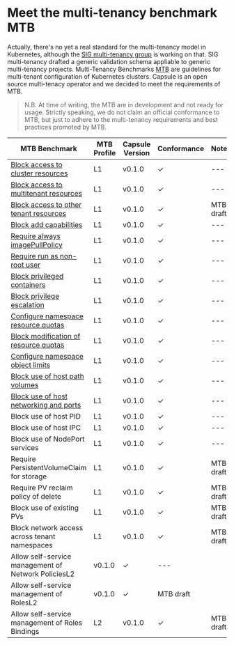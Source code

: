 # Meet the multi-tenancy benchmark MTB
Actually, there's no yet a real standard for the multi-tenancy model in Kubernetes, although the [SIG multi-tenancy group](https://github.com/kubernetes-sigs/multi-tenancy) is working on that. SIG multi-tenancy drafted a generic validation schema appliable to generic multi-tenancy projects. Multi-Tenancy Benchmarks [MTB](https://github.com/kubernetes-sigs/multi-tenancy/tree/master/benchmarks) are guidelines for multi-tenant configuration of Kubernetes clusters. Capsule is an open source multi-tenacy operator and we decided to meet the requirements of MTB.

> N.B. At time of writing, the MTB are in development and not ready for usage. Strictly speaking, we do not claim an official conformance to MTB, but just to adhere to the multi-tenancy requirements and best practices promoted by MTB.

|MTB Benchmark |MTB Profile|Capsule Version|Conformance|Notes  |
|--------------|-----------|---------------|-----------|-------|
|[Block access to cluster resources](block-access-to-cluster-resources.md)|L1|v0.1.0|✓|---|
|[Block access to multitenant resources](block-access-to-multitenant-resources.md)|L1|v0.1.0|✓|---|
|[Block access to other tenant resources](block-access-to-other-tenant-resources.md)|L1|v0.1.0|✓|MTB draft|
|[Block add capabilities](block-add-capabilities.md)|L1|v0.1.0|✓|---|
|[Require always imagePullPolicy](require-always-imagepullpolicy.md)|L1|v0.1.0|✓|---|
|[Require run as non-root user](require-run-as-non-root-user.md)|L1|v0.1.0|✓|---|
|[Block privileged containers](block-privileged-containers.md)|L1|v0.1.0|✓|---|
|[Block privilege escalation](block-privilege-escalation.md)|L1|v0.1.0|✓|---|
|[Configure namespace resource quotas](configure-namespace-resource-quotas.md)|L1|v0.1.0|✓|---|
|[Block modification of resource quotas](block-modification-of-resource-quotas.md)|L1|v0.1.0|✓|---|
|[Configure namespace object limits](configure-namespace-object-limits.md)|L1|v0.1.0|✓|---|
|[Block use of host path volumes](block-use-of-host-path-volumes.md)|L1|v0.1.0|✓|---|
|[Block use of host networking and ports](block-use-of-host-networking-and-ports.md)|L1|v0.1.0|✓|---|
|Block use of host PID|L1|v0.1.0|✓|---|
|Block use of host IPC|L1|v0.1.0|✓|---|
|Block use of NodePort services|L1|v0.1.0|✓|---|
|Require PersistentVolumeClaim for storage|L1|v0.1.0|✓|MTB draft|
|Require PV reclaim policy of delete|L1|v0.1.0|✓|MTB draft|
|Block use of existing PVs|L1|v0.1.0|✓|MTB draft|
|Block network access across tenant namespaces|L1|v0.1.0|✓|MTB draft|
|Allow self-service management of Network PoliciesL2|v0.1.0|✓|---|
|Allow self-service management of RolesL2|v0.1.0|✓|MTB draft|
|Allow self-service management of Roles Bindings|L2|v0.1.0|✓|MTB draft|
